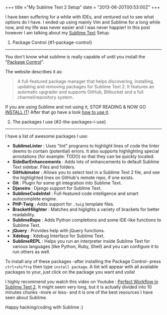 +++
title ="My Sublime Text 2 Setup"
date = "2013-06-20T00:53:00Z"
+++

I have been suffering for a while with IDEs, and ventured out to see what
options do I have. I ended up using mainly Vim and Sublime for a long while now,
and my life was never easier and I was never happier! In this post however I am
talking about my [Sublime Text][] Setup.

1. Package Control {#1-package-control}

---

You don't know what sublime is really capable of until you install the "[Package
Control][]".

The website describes it as:

> A full-featured package manager that helps discovering, installing, updating
> and removing packages for Sublime Text 2. It features an automatic upgrader
> and supports GitHub, Bitbucket and a full channel/repository system.

If you are using Sublime and not using it, STOP READING & NOW GO
[INSTALL IT][]! After that go have a look [how to use it][].

2. The packages I use {#2-the-packages-i-use}

---

I have a list of awesome packages I use:

- **SublimeLinter** : Uses "lint" programs to highlight lines of code the
  linter deems to contain (potential) errors. It also supports highlighting
  special annotations (for example: TODO) so that they can be quickly located.
- **SideBarEnhancements** : Adds lots of enhancements to default Sublime Text
  sidebar. Files and folders.
- **GitHubinator** : Allows you to select text in a Sublime Text 2 file, and
  see the highlighted lines on GitHub's remote repo, if one exists.
- **Git** : Plugin for some git integration into Sublime Text.
- **Djaneiro** : Django support for Sublime Text.
- **SublimeCodeIntel** : Full-featured code intelligence and smart
  autocomplete engine.
- **PHP-Twig** : Adds support for `.twig` template files.
- **BracketHilighter** : Matches and higlights a variety of brackets for
  better readability.
- **SublimeRope** : Adds Python completions and some IDE-like functions to
  Sublime Text.
- **jQuery** : Provides help with jQuery functions.
- **Xdebug** : Xdebug Interface for Sublime Text.
- **SublimeREPL** : Helps you run an interpreter inside Sublime Text for
  various languages (like Python, Ruby, Shell) and you can configure it to run
  others as well.

To install any of these packages -after installing the Package Control- press
`ctrl+shift+p` then type `install package`. A list will appear with all
available packages to your, just click on the package you want and voila!

I highly recommend you watch this video on Youtube : [Perfect Workflow in
Sublime Text 2][]. It might seem very long, but it is actually divided into 10
minutes chunks -more or less- and it is one of the best resources I have seen
about Sublime.

Happy hacking/coding with Sublime :)

[sublime text]: https://www.sublimetext.com/
[package control]: http://wbond.net/sublime_packages/package_control/
[install it]: http://wbond.net/sublime_packages/package_control/installation
[how to use it]: http://wbond.net/sublime_packages/package_control/usage
[perfect workflow in sublime text 2]: http://www.youtube.com/watch?v=TZ-bgcJ6fQo
